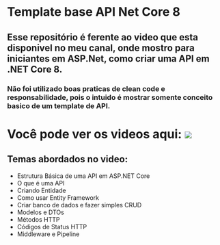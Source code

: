 # Template base API Net Core 8
## Esse repositório é ferente ao video que esta disponivel no meu canal, onde mostro para iniciantes em ASP.Net, como criar uma API em .NET Core 8.
### Não foi utilizado boas praticas de clean code e responsabilidade, pois o intuido é mostrar somente conceito basico de um template de API.

# Você pode ver os videos aqui: [<img src="https://img.shields.io/badge/YouTube-FF0000?style=for-the-badge&logo=youtube&logoColor=white">](https://www.youtube.com/playlist?list=PL3U_6xcQ61i9N2it7IQVeajUoAIj1J-WP)
## Temas abordados no video:
- Estrutura Básica de uma API em ASP.NET Core
- O que é uma API
- Criando Entidade
- Como usar Entity Framework
- Criar banco de dados e fazer simples CRUD
- Modelos e DTOs
- Métodos HTTP
- Códigos de Status HTTP
- Middleware e Pipeline
